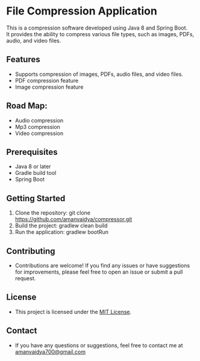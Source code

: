 # File Compression Application
This is a compression software developed using Java 8 and Spring Boot.<br>
It provides the ability to compress various file types, such as images, PDFs, audio, and video files.

## Features
- Supports compression of images, PDFs, audio files, and video files.<br>
- PDF compression feature
- Image compression feature

## Road Map:
- Audio compression
- Mp3 compression
- Video compression

## Prerequisites<br>
- Java 8 or later<br>
- Gradle build tool<br>
- Spring Boot

## Getting Started
1. Clone the repository: git clone https://github.com/amanvaidya/compressor.git
2. Build the project: gradlew clean build
3. Run the application: gradlew bootRun

## Contributing
- Contributions are welcome! If you find any issues or have suggestions for improvements, please feel free to open an issue or submit a pull request.

## License
- This project is licensed under the <a href="https://github.com/amanvaidya/compressor/blob/main/License">MIT License</a>.

## Contact
- If you have any questions or suggestions, feel free to contact me at amanvaidya700@gmail.com

